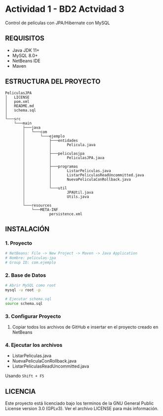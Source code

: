 ﻿# Actividad 1 - BD2 Actvidad 3

Control de películas con JPA/Hibernate con MySQL

## REQUISITOS

- Java JDK 11+
- MySQL 8.0+
- NetBeans IDE
- Maven

## ESTRUCTURA DEL PROYECTO

```
PeliculasJPA
│   LICENSE
│   pom.xml
│   README.md
│   schema.sql
│   
└───src
    └───main
        ├───java
        │   └───com
        │       └───ejemplo
        │           ├───entidades
        │           │       Pelicula.java
        │           │       
        │           ├───peliculasjpa
        │           │       PeliculasJPA.java
        │           │       
        │           ├───programas
        │           │       ListarPeliculas.java
        │           │       ListarPeliculasReadUncommitted.java
        │           │       NuevaPeliculaConRollback.java
        │           │       
        │           └───util
        │                   JPAUtil.java
        │                   Utils.java
        │                   
        └───resources
            └───META-INF
                    persistence.xml
```

## INSTALACIÓN

### 1. Proyecto
```bash
# NetBeans: File -> New Project -> Maven -> Java Application
# Nombre: peliculas-jpa
# Group ID: com.ejemplo
```

### 2. Base de Datos
```bash
# Abrir MySQL como root
mysql -u root -p

# Ejecutar schema.sql
source schema.sql
```

### 3. Configurar Proyecto
1. Copiar todos los archivos de GitHub e insertar en el proyecto creado en NetBeans

### 4. Ejecutar los archivos

- ListarPeliculas.java
- NuevaPeliculaConRollback.java
- ListarPeliculasReadUncommitted.java

Usando ``Shift + F5``

## LICENCIA
Este proyecto está licenciado bajo los terminos de la GNU General Public License version 3.0 (GPLv3). Ver el archivo LICENSE para más información.